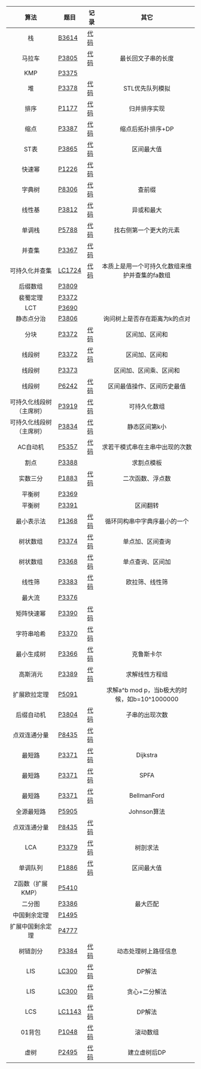 | 算法 | 题目 | 记录 | 其它 |
|:-------:|--------|--------|:--------:|
| 栈 | [B3614](https://www.luogu.com.cn/problem/B3614) | [代码](https://www.luogu.com.cn/record/163586545) | |
| 马拉车 | [P3805](https://www.luogu.com.cn/problem/P3805)  | [代码](https://www.luogu.com.cn/record/163591250) | 最长回文子串的长度 |
| KMP | [P3375](https://www.luogu.com.cn/problem/P3375) | | |
| 堆 | [P3378](https://www.luogu.com.cn/problem/P3378) | [代码](https://www.luogu.com.cn/record/163592425) | STL优先队列模拟 |
| 排序 | [P1177](https://www.luogu.com.cn/problem/P1177) | [代码](https://www.luogu.com.cn/record/163593839) | 归并排序实现 |
| 缩点 | [P3387](https://www.luogu.com.cn/problem/P3387) | [代码](https://www.luogu.com.cn/record/124300900) | 缩点后拓扑排序+DP |
| ST表 | [P3865](https://www.luogu.com.cn/problem/P3865) | [代码](https://www.luogu.com.cn/record/124004599) | 区间最大值 |
| 快速幂 | [P1226](https://www.luogu.com.cn/problem/P1226) | [代码](https://www.luogu.com.cn/record/163595933) | |
| 字典树 | [P8306](https://www.luogu.com.cn/problem/P8306) | [代码](https://www.luogu.com.cn/record/124108179) | 查前缀 |
| 线性基 | [P3812](https://www.luogu.com.cn/problem/P3812) | [代码](https://www.luogu.com.cn/record/125099701) | 异或和最大 |
| 单调栈 | [P5788](https://www.luogu.com.cn/problem/P5788) | [代码](https://www.luogu.com.cn/record/163597631) | 找右侧第一个更大的元素 |
| 并查集 | [P3367](https://www.luogu.com.cn/problem/P3367) | [代码](https://www.luogu.com.cn/record/163598081) | |
| 可持久化并查集 | [LC1724](https://www.luogu.com.cn/problem/LC1724) | [代码](https://leetcode.cn/problems/checking-existence-of-edge-length-limited-paths-ii/solutions/2419919/ke-chi-jiu-hua-bing-cha-ji-tong-yong-by-afo4s/) | 本质上是用一个可持久化数组来维护并查集的fa数组 |
| 后缀数组 | [P3809](https://www.luogu.com.cn/problem/P3809) | | |
| 裴蜀定理 | [P3372](https://www.luogu.com.cn/problem/P3372) | | |
| LCT | [P3690](https://www.luogu.com.cn/problem/P3690) | | |
| 静态点分治 | [P3806](https://www.luogu.com.cn/problem/P3806) | | 询问树上是否存在距离为k的点对 |
| 分块 | [P3372](https://www.luogu.com.cn/problem/P3372) | [代码](https://www.luogu.com.cn/record/124661732) | 区间加、区间和 |
| 线段树 | [P3372](https://www.luogu.com.cn/problem/P3372) | [代码](https://www.luogu.com.cn/record/86823146) | 区间加、区间和 |
| 线段树 | [P3373](https://www.luogu.com.cn/problem/P3373) | | 区间加、区间乘、区间和 |
| 线段树 | [P6242](https://www.luogu.com.cn/problem/P6242) | [代码](https://www.luogu.com.cn/record/87807913) | 区间最值操作、区间历史最值 |
| 可持久化线段树（主席树） | [P3919](https://www.luogu.com.cn/problem/P3919) | [代码](https://www.luogu.com.cn/record/123384847) | 可持久化数组 |
| 可持久化线段树（主席树） | [P3834](https://www.luogu.com.cn/problem/P3834) | [代码](https://www.luogu.com.cn/record/123379708) | 静态区间第k小 |
| AC自动机 | [P5357](https://www.luogu.com.cn/problem/P5357) | [代码](https://www.luogu.com.cn/record/158359824) | 求若干模式串在主串中出现的次数 |
| 割点 | [P3388](https://www.luogu.com.cn/problem/P3388) | | 求割点模板 |
| 实数三分 | [P1883](https://www.luogu.com.cn/problem/P1883) | [代码](https://www.luogu.com.cn/record/101749147) | 二次函数、浮点数 |
| 平衡树 | [P3369](https://www.luogu.com.cn/problem/P3369) | | |
| 平衡树 | [P3391](https://www.luogu.com.cn/problem/P3391) | | 区间翻转 |
| 最小表示法 | [P1368](https://www.luogu.com.cn/problem/P1368) | [代码](https://www.luogu.com.cn/record/86543834) | 循环同构串中字典序最小的一个 |
| 树状数组 | [P3374](https://www.luogu.com.cn/problem/P3374) | [代码](https://www.luogu.com.cn/record/163601068) | 单点加、区间查询 |
| 树状数组 | [P3368](https://www.luogu.com.cn/problem/P3368) | [代码](https://www.luogu.com.cn/record/163601798) | 单点查询、区间加 |
| 线性筛 | [P3383](https://www.luogu.com.cn/problem/P3383) | [代码](https://www.luogu.com.cn/record/87263453) | 欧拉筛、线性筛 |
| 最大流 | [P3376](https://www.luogu.com.cn/problem/P3376) | | |
| 矩阵快速幂 | [P3390](https://www.luogu.com.cn/problem/P3390) | [代码](https://www.luogu.com.cn/record/163603169) | |
| 字符串哈希 | [P3370](https://www.luogu.com.cn/problem/P3370) | [代码](https://www.luogu.com.cn/record/124106916) | |
| 最小生成树 | [P3366](https://www.luogu.com.cn/problem/P3366) | [代码](https://www.luogu.com.cn/record/86899397) | 克鲁斯卡尔 |
| 高斯消元 | [P3389](https://www.luogu.com.cn/problem/P3389) | [代码](https://www.luogu.com.cn/record/86899397) | 求解线性方程组 |
| 扩展欧拉定理 | [P5091](https://www.luogu.com.cn/problem/P5091) | | 求解a^b mod p，当b极大的时候，如b=10^1000000 |
| 后缀自动机 | [P3804](https://www.luogu.com.cn/problem/P3804) | [代码](https://www.luogu.com.cn/record/124070592) |  子串的出现次数 |
| 点双连通分量 | [P8435](https://www.luogu.com.cn/problem/P8435) | [代码](https://www.luogu.com.cn/record/112226019) | |
| 最短路 | [P3371](https://www.luogu.com.cn/problem/P3371) | [代码](https://www.luogu.com.cn/record/86878607) | Dijkstra |
| 最短路 | [P3371](https://www.luogu.com.cn/problem/P3371) | [代码](https://www.luogu.com.cn/record/86881129) | SPFA |
| 最短路 | [P3371](https://www.luogu.com.cn/problem/P3371) | [代码](https://www.luogu.com.cn/record/86880433) | BellmanFord |
| 全源最短路 | [P5905](https://www.luogu.com.cn/problem/P5905) | | Johnson算法 |
| 点双连通分量 | [P8435](https://www.luogu.com.cn/problem/P8435) | [代码](https://www.luogu.com.cn/record/112226019) | |
| LCA | [P3379](https://www.luogu.com.cn/problem/P3379) | [代码](https://www.luogu.com.cn/record/86908683) | 树剖求法 |
| 单调队列 | [P1886](https://www.luogu.com.cn/problem/P1886) | [代码](https://www.luogu.com.cn/record/101502837) | 区间最大值 |
| Z函数（扩展KMP） | [P5410](https://www.luogu.com.cn/problem/P5410) | | |
| 二分图 | [P3386](https://www.luogu.com.cn/problem/P3386) | | 最大匹配 |
| 中国剩余定理 | [P1495](https://www.luogu.com.cn/problem/P1495) | | |
| 扩展中国剩余定理 | [P4777](https://www.luogu.com.cn/problem/P4777) | | |
| 树链剖分 | [P3384](https://www.luogu.com.cn/problem/P3384) | [代码](https://www.luogu.com.cn/record/86935904) | 动态处理树上路径信息 |
| LIS | [LC300](https://leetcode.cn/problems/longest-increasing-subsequence/description/) | [代码](https://leetcode.cn/problems/longest-increasing-subsequence/submissions/414630459/) | DP解法 |
| LIS | [LC300](https://leetcode.cn/problems/longest-increasing-subsequence/description/) | [代码](https://leetcode.cn/problems/longest-increasing-subsequence/submissions/416834469/) | 贪心+二分解法 |
| LCS | [LC1143](https://leetcode.cn/problems/longest-common-subsequence/description/) | [代码](https://leetcode.cn/problems/longest-common-subsequence/submissions/414687183/) | DP解法 |
| 01背包 | [P1048](https://www.luogu.com.cn/problem/P1048) | [代码](https://www.luogu.com.cn/record/86328866) | 滚动数组 |
| 虚树 | [P2495](https://www.luogu.com.cn/problem/P2495) | [代码](https://www.luogu.com.cn/record/142682043) | 建立虚树后DP |



